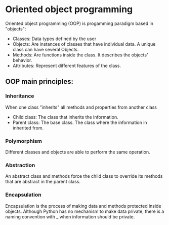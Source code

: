 # Oriented object programming

Oriented object programming (OOP) is progamming paradigm based in "objects":
- Classes: Data types defined by the user
- Objects: Are instances of classes that have individual data. A unique class can have several Objects.
- Methods: Are functions inside the class. It describes the objects' behavior.
- Attributes: Represent different features of the class.

## OOP main principles:
### Inheritance
When one class "inherits" all methods and properties from another class
- Child class: The class that inherits the information.
- Parent class: The base class. The class where the information in inherited from.
### Polymorphism
Different classes and objects are able to perform the same operation.

### Abstraction
An abstract class and methods force the child class to override its methods that are abstract in the parent class.

### Encapsulation
Encapsulation is the process of making data and methods protected inside objects. Although Python has no mechanism to make data private, there is a naming convention with _ when information should be private.